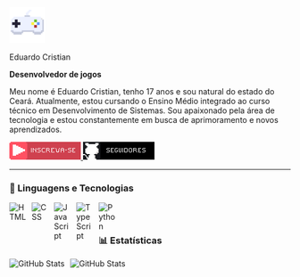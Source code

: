 <p vertical-align="bottom">
    <a href="">
        <img 
            alt="Game dev" 
            title="Game dev github" 
            src="https://github.com/EduardoCristian/EduardoCristian/blob/main/Assets/gamepad-icon.gif"
            width="64"
        />
    </a>
    
<p/>
Eduardo Cristian

    
**Desenvolvedor de jogos**


Meu nome é Eduardo Cristian, tenho 17 anos e sou natural do estado do Ceará. Atualmente, estou cursando o Ensino Médio integrado ao curso técnico em Desenvolvimento de Sistemas. Sou apaixonado pela área de tecnologia e estou constantemente em busca de aprimoramento e novos aprendizados.

<p align="left">
    <a href="https://www.youtube.com/@larissakich?sub_confirmation=1">
        <img 
            alt="youtube subscribers" 
            title="Inscreva-se no meu canal" 
            src="https://github.com/EduardoCristian/EduardoCristian/blob/main/Assets/youtube-icon.gif"
            width="128"
        />
    </a>
    <img 
        alt="Seguidores" 
        title="Me siga no GitHub" 
        src="https://github.com/EduardoCristian/EduardoCristian/blob/main/Assets/github-icon.gif"
        width="128"
    />
</a>
</a>

</p>

---

### 🤖 Linguagens e Tecnologias

<img 
    align="left" 
    alt="HTML"
    title="HTML" 
    width="30px" 
    style="padding-right: 10px;" 
    src="https://cdn.jsdelivr.net/gh/devicons/devicon@latest/icons/html5/html5-original.svg" 
/>
<img 
    align="left" 
    alt="CSS" 
    title="CSS"
    width="30px" 
    style="padding-right: 10px;" 
    src="https://cdn.jsdelivr.net/gh/devicons/devicon@latest/icons/css3/css3-original.svg" 
/>
<img 
    align="left" 
    alt="JavaScript" 
    title="JavaScript"
    width="30px" 
    style="padding-right: 10px;" 
    src="https://cdn.jsdelivr.net/gh/devicons/devicon@latest/icons/javascript/javascript-original.svg" 
/>
<img 
    align="left" 
    alt="TypeScript"
    title="TypeScript" 
    width="30px" 
    style="padding-right: 10px;" 
    src="https://cdn.jsdelivr.net/gh/devicons/devicon@latest/icons/typescript/typescript-original.svg" 
/>
<img 
    align="left" 
    alt="Python" 
    title="Python"
    width="30px" 
    style="padding-right: 10px;" 
    src="https://cdn.jsdelivr.net/gh/devicons/devicon@latest/icons/python/python-original.svg" 
/>

<br/>
<br/>

### 📊 Estatísticas

<p>
  <img 
    align="left" 
    alt="GitHub Stats" 
    height="200" 
    style="padding-right: 10px;" 
    src="https://github-readme-stats.vercel.app/api?username=Larissakich&show_icons=true&theme=tokyonight&include_all_commits=true&locale=pt-br" 
  />

<img 
      align="left" 
      alt="GitHub Stats" 
      height="200" 
      src="https://github-readme-stats.vercel.app/api/top-langs/?username=larissakich&theme=tokyonight&layout=compact&custom_title=Tecnologias&langs_count=9" 
  />

</p>
